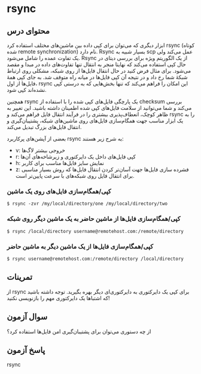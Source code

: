 # rsync

## محتوای درس

ابزار دیگری که می‌توان برای کپی داده بین ماشین‌های مختلف استفاده کرد rsync (کوتاه
شده remote synchronization) نام دارد. Rsync بسیار شبیه به scp عمل می‌کند ولی یک
تفاوت عمده را شامل می‌شود. Rsync از یک الگوریتم ویژه برای بررسی دیتای در حال کپی
استفاده می‌کند که نهایتا منجر به انتقال تنها تفاوت‌های داده در مبدا و مقصد می‌شود.
برای مثال فرض کنید در حال انتقال فایل‌ها از روی شبکه‌، مشکلی روی ارتباط شبکهٔ شما
رخ داد و در نتیجه آن کپی فایل‌ها در میانه راه متوقف شد. به جای کپی همهٔ فایل‌ها از
اول‌، rsync این امکان را فراهم می‌کند که تنها بخش‌هایی که به درستی کپی نشده‌اند کپی
شود.

همچنین rsync یک پارچگی فایل‌های کپی شده را با استفاده از checksum بررسی می‌کند و
شما می‌توانید از سلامت فایل‌های کپی شده اطمینان داشته باشید. این تغییر به ظاهر
کوچک‌، انعطاف‌پذیری بیشتری را در فرآیند انتقال فایل فراهم می‌کند و rsync را به یک
ابزار مناسب جهت همگام‌سازی فایل‌های روی ماشین‌های شبکه‌، پشتیبان‌گیری و انتقال
فایل‌های بزرگ تبدیل می‌کند.

بعضی از آپشن‌های پرکاربرد rsync به شرح زیر هستند: 

- ‏v: خروجی بیشتر لاگ‌ها 
- r: کپی فایل‌های داخل یک دایرکتوری و زیرشاخه‌های آن‌ها
- h: نمایش سایز فایل‌ها مناسب برای کاربر
- z: فشرده سازی فایل‌ها جهت آسان‌تر کردن انتقال فایل‌ها که روش بسیار مناسبی برای
  انتقال فایل روی شبکه‌های با سرعت پایین‌تر است.
  
### کپی/همگام‌سازی فایل‌های روی یک ماشین

```
$ rsync -zvr /my/local/directory/one /my/local/directory/two
```

### کپی/همگام‌سازی فایل‌ها از ماشین حاضر به یک ماشین دیگر روی شبکه

```
$ rsync /local/directory username@remotehost.com:/remote/directory
```

### کپی/همگام‌سازی فایل‌ها از یک ماشین دیگر به ماشین حاضر

```
$ rsync username@remotehost.com:/remote/directory /local/directory
```

## تمرینات

از rsync برای کپی یک دایرکتوری به دایرکتوری‌ای دیگر بهره بگیرید. توجه داشته باشید
که اشتباها یک دایرکتوری مهم را بازنویسی نکنید!

## سوال آزمون

از چه دستوری می‌توان برای پشتیبان‌گیری امن فایل‌ها استفاده کرد؟

## پاسخ آزمون

rsync
